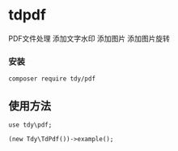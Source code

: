# tdpdf
PDF文件处理 添加文字水印 添加图片 添加图片旋转

### 安装
`composer require tdy/pdf`


## 使用方法

`use tdy\pdf;`

`(new Tdy\TdPdf())->example();`
